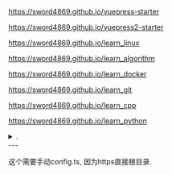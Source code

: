 <https://sword4869.github.io/vuepress-starter>

<https://sword4869.github.io/vuepress2-starter>

<https://sword4869.github.io/learn_linux>

<https://sword4869.github.io/learn_algorithm>

<https://sword4869.github.io/learn_docker>

<https://sword4869.github.io/learn_git>

<https://sword4869.github.io/learn_cpp>

<https://sword4869.github.io/learn_python>

<details>
<summary>.</summary>
<https://sword4869.github.io/mental_alchemy>
</details>
---

这个需要手动config.ts, 因为https直接根目录.
